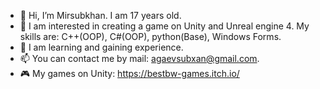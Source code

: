 - 👋 Hi, I’m Mirsubkhan. I am 17 years old.
- 👀 I am interested in creating a game on Unity and Unreal engine 4. My skills are: C++(OOP), C#(OOP), python(Base), Windows Forms. 
- 🌱 I am learning and gaining experience.
- 📫 You can contact me by mail: agaevsubxan@gmail.com.
- 🎮 My games on Unity: https://bestbw-games.itch.io/

<!---
Mirsubkhan/Mirsubkhan is a ✨ special ✨ repository because its `README.md` (this file) appears on your GitHub profile.
You can click the Preview link to take a look at your changes.
--->
